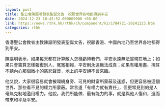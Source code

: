 ```yaml
---
layout: post
title: 聖公會陳謳明發表聖誕文告　祝願世界各地都得到平安
date: 2024-12-23 18:45:52.000000000 +08:00
link: https://news.rthk.hk/rthk/ch/component/k2/1784721-20241223.htm
categories: rthk
---
```


香港聖公會教省主教陳謳明發表聖誕文告，祝願香港、中國內地乃至世界各地都得到平安。

陳謳明表示，如果每天都在計算敵人怎樣虧待我們，平安永遠無法實現在地上；如果只會籌算怎樣報復別人、冤冤相報，平安則永遠無法成真；如果有權用盡、掩耳不聽內心那個微小的慈悲聲音，地上的平安絕不會來臨。

他又說，大家很容易就會被環繞身旁、可見的財富所蒙蔽及迷惑，但更容易被這個世界、那些看不見的權力所蒙蔽。常言道「有權力就有責任」，但更常見到的是人毫無克制地濫用權力。他說，我們所能做、最有能力的事，就是與他人復和，進而帶來和平及平安。
